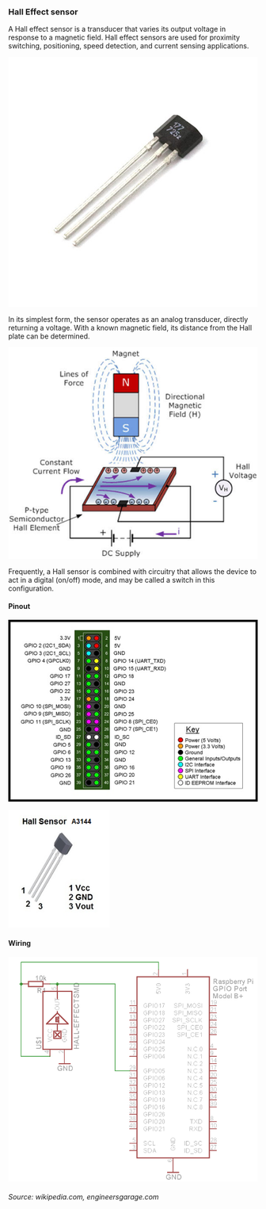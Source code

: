 ### Hall Effect sensor

A Hall effect sensor is a transducer that varies its output voltage in response to a magnetic field. Hall effect sensors are used for proximity switching, positioning, speed detection, and current sensing applications.

![alt text](img/hall1.jpg)

In its simplest form, the sensor operates as an analog transducer, directly returning a voltage. With a known magnetic field, its distance from the Hall plate can be determined.

![alt text](img/hall2.jpg)

Frequently, a Hall sensor is combined with circuitry that allows the device to act in a digital (on/off) mode, and may be called a switch in this configuration.

#### Pinout

![alt text](img/pir2.jpg)

![alt text](img/hall3.png)

#### Wiring

![alt text](img/hall4.png)





###### Source: wikipedia.com, engineersgarage.com
